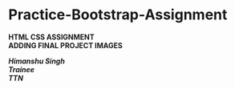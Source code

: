 # Practice-Bootstrap-Assignment
**HTML CSS ASSIGNMENT** <br>
**ADDING FINAL PROJECT IMAGES**
<br>


***Himanshu Singh***
<br>
***Trainee***
<br>
***TTN***
